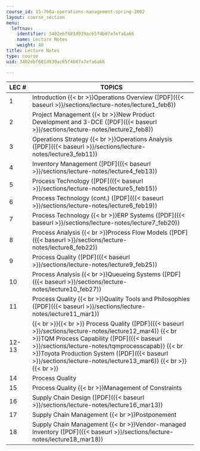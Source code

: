 ```yaml
---
course_id: 15-760a-operations-management-spring-2002
layout: course_section
menu:
  leftnav:
    identifier: 3402ebf681d939ac65f4b07a7efa6a66
    name: Lecture Notes
    weight: 40
title: Lecture Notes
type: course
uid: 3402ebf681d939ac65f4b07a7efa6a66

---
```


| LEC # | TOPICS |
| --- | --- |
| 1 | Introduction  {{< br >}}Operations Overview ([PDF]({{< baseurl >}}/sections/lecture-notes/lecture1_feb6)) |
| 2 | Project Management  {{< br >}}New Product Development and 3-DCE ([PDF]({{< baseurl >}}/sections/lecture-notes/lecture2_feb8)) |
| 3 | Operations Strategy  {{< br >}}Operations Analysis ([PDF]({{< baseurl >}}/sections/lecture-notes/lecture3_feb11)) |
| 4 | Inventory Management ([PDF]({{< baseurl >}}/sections/lecture-notes/lecture4_feb13)) |
| 5 | Process Technology ([PDF]({{< baseurl >}}/sections/lecture-notes/lecture5_feb15)) |
| 6 | Process Technology (cont.) ([PDF]({{< baseurl >}}/sections/lecture-notes/lecture6_feb19)) |
| 7 | Process Technology  {{< br >}}ERP Systems ([PDF]({{< baseurl >}}/sections/lecture-notes/lecture7_feb20)) |
| 8 | Process Analysis  {{< br >}}Process Flow Models ([PDF]({{< baseurl >}}/sections/lecture-notes/lecture8_feb22)) |
| 9 | Process Quality ([PDF]({{< baseurl >}}/sections/lecture-notes/lecture9_feb25)) |
| 10 | Process Analysis  {{< br >}}Queueing Systems ([PDF]({{< baseurl >}}/sections/lecture-notes/lecture10_feb27)) |
| 11 | Process Quality  {{< br >}}Quality Tools and Philosophies ([PDF]({{< baseurl >}}/sections/lecture-notes/lecture11_mar1)) |
| 12-13 |  {{< br >}}{{< br >}} Process Quality ([PDF]({{< baseurl >}}/sections/lecture-notes/lecture12_mar4))  {{< br >}}TQM Process Capability ([PDF]({{< baseurl >}}/sections/lecture-notes/tqmprocesscapab))  {{< br >}}Toyota Production System ([PDF]({{< baseurl >}}/sections/lecture-notes/lecture13_mar6)) {{< br >}}{{< br >}}  |
| 14 | Process Quality |
| 15 | Process Quality  {{< br >}}Management of Constraints |
| 16 | Supply Chain Design ([PDF]({{< baseurl >}}/sections/lecture-notes/lecture16_mar13)) |
| 17 | Supply Chain Management  {{< br >}}Postponement |
| 18 | Supply Chain Management  {{< br >}}Vendor-managed Inventory ([PDF]({{< baseurl >}}/sections/lecture-notes/lecture18_mar18))